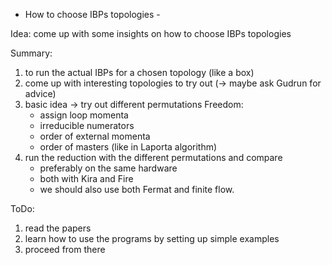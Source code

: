 
- How to choose IBPs topologies -

Idea:
come up with some insights on how to choose IBPs topologies 

Summary:
1) to run the actual IBPs for a chosen topology (like a box)
2) come up with interesting topologies to try out (-> maybe ask Gudrun for advice)
3) basic idea -> try out different permutations 
    Freedom:
    - assign loop momenta 
    - irreducible numerators 
    - order of external momenta 
    - order of masters (like in Laporta algorithm)
4) run the reduction with the different permutations and compare 
    - preferably on the same hardware 
    - both with Kira and Fire 
    - we should also use both Fermat and finite flow.

ToDo:
1) read the papers 
2) learn how to use the programs by setting up simple examples 
3) proceed from there

